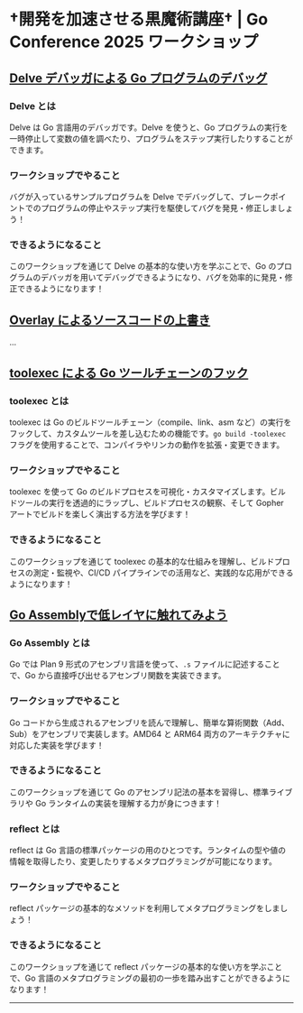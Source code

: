 # †開発を加速させる黒魔術講座† | Go Conference 2025 ワークショップ

## [Delve デバッガによる Go プログラムのデバッグ](https://ideal-doodle-8j6p1ke.pages.github.io/delve/#0)

### Delve とは

Delve は Go 言語用のデバッガです。Delve を使うと、Go プログラムの実行を一時停止して変数の値を調べたり、プログラムをステップ実行したりすることができます。

### ワークショップでやること

バグが入っているサンプルプログラムを Delve でデバッグして、ブレークポイントでのプログラムの停止やステップ実行を駆使してバグを発見・修正しましょう！

### できるようになること

このワークショップを通じて Delve の基本的な使い方を学ぶことで、Go のプログラムのデバッガを用いてデバッグできるようになり、バグを効率的に発見・修正できるようになります！

## [Overlay によるソースコードの上書き](https://ideal-doodle-8j6p1ke.pages.github.io/overlay/#0)

...

## [toolexec による Go ツールチェーンのフック](https://ideal-doodle-8j6p1ke.pages.github.io/toolexec/#0)

### toolexec とは

toolexec は Go のビルドツールチェーン（compile、link、asm など）の実行をフックして、カスタムツールを差し込むための機能です。`go build -toolexec` フラグを使用することで、コンパイラやリンカの動作を拡張・変更できます。

### ワークショップでやること

toolexec を使って Go のビルドプロセスを可視化・カスタマイズします。ビルドツールの実行を透過的にラップし、ビルドプロセスの観察、そして Gopher アートでビルドを楽しく演出する方法を学びます！

### できるようになること

このワークショップを通じて toolexec の基本的な仕組みを理解し、ビルドプロセスの測定・監視や、CI/CD パイプラインでの活用など、実践的な応用ができるようになります！

## [Go Assemblyで低レイヤに触れてみよう](https://ideal-doodle-8j6p1ke.pages.github.io/assembly/#0)

### Go Assembly とは

Go では Plan 9 形式のアセンブリ言語を使って、`.s` ファイルに記述することで、Go から直接呼び出せるアセンブリ関数を実装できます。

### ワークショップでやること

Go コードから生成されるアセンブリを読んで理解し、簡単な算術関数（Add、Sub）をアセンブリで実装します。AMD64 と ARM64 両方のアーキテクチャに対応した実装を学びます！

### できるようになること

このワークショップを通じて Go のアセンブリ記法の基本を習得し、標準ライブラリや Go ランタイムの実装を理解する力が身につきます！

### reflect とは

reflect は Go 言語の標準パッケージの用のひとつです。ランタイムの型や値の情報を取得したり、変更したりするメタプログラミングが可能になります。

### ワークショップでやること

reflect パッケージの基本的なメソッドを利用してメタプログラミングをしましょう！

### できるようになること

このワークショップを通じて reflect パッケージの基本的な使い方を学ぶことで、Go 言語のメタプログラミングの最初の一歩を踏み出すことができるようになります！

---

